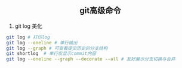 ## <center>git高级命令</center>
1. git log 美化
```bash
git log # 打印log
git log --oneline # 单行输出
git log --graph # 可查看提交历史的分支结构
git shortlog  # 单行仅显示commit内容
git log --oneline --graph --decorate --all # 友好展示分支切换与合并
```